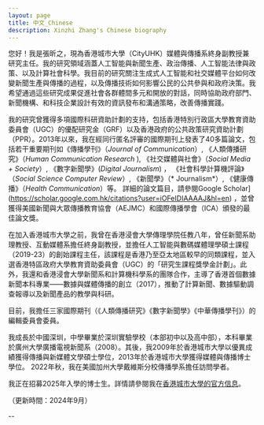 ```yaml
---
layout: page
title: 中文_Chinese
description: Xinzhi Zhang's Chinese biography 
---
```



您好！我是張昕之，現為香港城市大學（CityUHK）媒體與傳播系終身副教授兼研究主任。我的研究領域涵蓋人工智能與新聞生產、政治傳播、人工智能法律與政策、以及計算社會科學。我目前的研究關注生成式人工智能和社交媒體平台如何改變新聞生產與傳播的過程，以及傳播技術如何影響公民的公共參與和政府決策。我希望通過這些研究成果促進社會各群體間多元和開放的對話，同時協助政府部門、新聞機構、和科技企業設計有效的資訊發布和溝通策略，改善傳播實踐。

我的研究曾獲得多項國際科研資助計劃的支持，包括香港特別行政區大學教育資助委員會（UGC）的優配研究金（GRF）以及香港政府的公共政策研究資助計劃（PPR）。2013年以來，我在經同行匿名評審的國際期刊上發表了40多篇論文，包括若干重要期刊如《傳播學刊》（*Journal of Communication*）, 《人類傳播研究》（*Human Communication Research* ), 《社交媒體與社會》（*Social Media + Society*）, 《數字新聞學》(*Digital Journalism*) ， 《社會科學計算機評論》（*Social Science Computer Review*）, 《新聞學》（* Journalism*）, 《健康傳播》（*Health Communication*）等。 詳細的論文篇目，請參閱Google Scholar](https://scholar.google.com.hk/citations?user=iOFeIDIAAAAJ&hl=en) ，並曾獲得美國新聞與大眾傳播教育協會（AEJMC）和國際傳播學會（ICA）頒發的最佳論文獎。

在加入香港城市大學之前，我曾在香港浸會大學傳理學院任教八年，曾任新聞系助理教授、互動媒體系擔任終身副教授，並擔任人工智能與數碼媒體理學碩士課程（2019-23）的創始課程主任，該課程是香港乃至亞太地區較早的同類課程，並入選香港特區政府大學教育資助委員會（UGC）的「研究生課程獎學金計劃」。此外，我還和香港浸會大學新聞系和計算機科學系的團隊合作，主導了香港首個數據新聞本科專業——數據與媒體傳播的創立（2017），推動了計算新聞、數據驅動調查報導以及新聞產品的教學與科研。

目前，我擔任三家國際期刊（《人類傳播研究》《數字新聞學》《中華傳播學刊》）的編輯委員會委員。

我成長於中國深圳，中學畢業於深圳實驗學校（本部初中以及高中部），本科畢業於廣州大學廣播電視新聞系（2008）。其後，我2009年於香港城市大學以優異成績獲得傳播與新媒體文學碩士學位，2013年於香港城市大學獲得媒體與傳播博士學位。 2022年秋，我在美國加州大學戴維斯分校傳播學系擔任訪問學者。

我正在招募2025年入學的博士生。詳情請參閱我在[香港城市大學的官方信息](https://scholars.cityu.edu.hk/en/persons/xinzhi-zhang(8239952f-6577-4dc5-b023-9f6594af8ca9)/opportunities.html)。 

（更新時間：2024年9月） 


--
